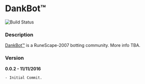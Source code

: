 # DankBot™
![Build Status](https://travis-ci.org/dwyl/esta.svg?branch=master)
### Description
[DankBot™](http://dankbot.com) is a RuneScape-2007 botting community. More info TBA.

### Version
**0.0.2 - 11/11/2016**
```
- Initial Commit.
```
